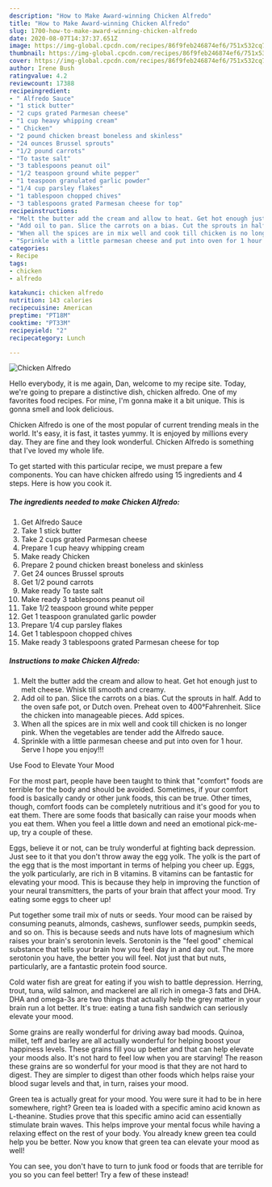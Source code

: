 ```yaml
---
description: "How to Make Award-winning Chicken Alfredo"
title: "How to Make Award-winning Chicken Alfredo"
slug: 1700-how-to-make-award-winning-chicken-alfredo
date: 2020-08-07T14:37:37.651Z
image: https://img-global.cpcdn.com/recipes/86f9feb246874ef6/751x532cq70/chicken-alfredo-recipe-main-photo.jpg
thumbnail: https://img-global.cpcdn.com/recipes/86f9feb246874ef6/751x532cq70/chicken-alfredo-recipe-main-photo.jpg
cover: https://img-global.cpcdn.com/recipes/86f9feb246874ef6/751x532cq70/chicken-alfredo-recipe-main-photo.jpg
author: Irene Bush
ratingvalue: 4.2
reviewcount: 17388
recipeingredient:
- " Alfredo Sauce"
- "1 stick butter"
- "2 cups grated Parmesan cheese"
- "1 cup heavy whipping cream"
- " Chicken"
- "2 pound chicken breast boneless and skinless"
- "24 ounces Brussel sprouts"
- "1/2 pound carrots"
- "To taste salt"
- "3 tablespoons peanut oil"
- "1/2 teaspoon ground white pepper"
- "1 teaspoon granulated garlic powder"
- "1/4 cup parsley flakes"
- "1 tablespoon chopped chives"
- "3 tablespoons grated Parmesan cheese for top"
recipeinstructions:
- "Melt the butter add the cream and allow to heat. Get hot enough just to melt cheese. Whisk till smooth and creamy."
- "Add oil to pan. Slice the carrots on a bias. Cut the sprouts in half. Add to the oven safe pot, or Dutch oven. Preheat oven to 400°Fahrenheit. Slice the chicken into manageable pieces. Add spices."
- "When all the spices are in mix well and cook till chicken is no longer pink. When the vegetables are tender add the Alfredo sauce."
- "Sprinkle with a little parmesan cheese and put into oven for 1 hour. Serve I hope you enjoy!!!"
categories:
- Recipe
tags:
- chicken
- alfredo

katakunci: chicken alfredo 
nutrition: 143 calories
recipecuisine: American
preptime: "PT18M"
cooktime: "PT33M"
recipeyield: "2"
recipecategory: Lunch

---
```



![Chicken Alfredo](https://img-global.cpcdn.com/recipes/86f9feb246874ef6/751x532cq70/chicken-alfredo-recipe-main-photo.jpg)

Hello everybody, it is me again, Dan, welcome to my recipe site. Today, we're going to prepare a distinctive dish, chicken alfredo. One of my favorites food recipes. For mine, I'm gonna make it a bit unique. This is gonna smell and look delicious.

Chicken Alfredo is one of the most popular of current trending meals in the world. It's easy, it is fast, it tastes yummy. It is enjoyed by millions every day. They are fine and they look wonderful. Chicken Alfredo is something that I've loved my whole life.




To get started with this particular recipe, we must prepare a few components. You can have chicken alfredo using 15 ingredients and 4 steps. Here is how you cook it.

<!--inarticleads1-->

##### The ingredients needed to make Chicken Alfredo:

1. Get  Alfredo Sauce
1. Take 1 stick butter
1. Take 2 cups grated Parmesan cheese
1. Prepare 1 cup heavy whipping cream
1. Make ready  Chicken
1. Prepare 2 pound chicken breast boneless and skinless
1. Get 24 ounces Brussel sprouts
1. Get 1/2 pound carrots
1. Make ready To taste salt
1. Make ready 3 tablespoons peanut oil
1. Take 1/2 teaspoon ground white pepper
1. Get 1 teaspoon granulated garlic powder
1. Prepare 1/4 cup parsley flakes
1. Get 1 tablespoon chopped chives
1. Make ready 3 tablespoons grated Parmesan cheese for top




<!--inarticleads2-->

##### Instructions to make Chicken Alfredo:

1. Melt the butter add the cream and allow to heat. Get hot enough just to melt cheese. Whisk till smooth and creamy.
1. Add oil to pan. Slice the carrots on a bias. Cut the sprouts in half. Add to the oven safe pot, or Dutch oven. Preheat oven to 400°Fahrenheit. Slice the chicken into manageable pieces. Add spices.
1. When all the spices are in mix well and cook till chicken is no longer pink. When the vegetables are tender add the Alfredo sauce.
1. Sprinkle with a little parmesan cheese and put into oven for 1 hour. Serve I hope you enjoy!!!




Use Food to Elevate Your Mood


For the most part, people have been taught to think that "comfort" foods are terrible for the body and should be avoided. Sometimes, if your comfort food is basically candy or other junk foods, this can be true. Other times, though, comfort foods can be completely nutritious and it's good for you to eat them. There are some foods that basically can raise your moods when you eat them. When you feel a little down and need an emotional pick-me-up, try a couple of these.

Eggs, believe it or not, can be truly wonderful at fighting back depression. Just see to it that you don't throw away the egg yolk. The yolk is the part of the egg that is the most important in terms of helping you cheer up. Eggs, the yolk particularly, are rich in B vitamins. B vitamins can be fantastic for elevating your mood. This is because they help in improving the function of your neural transmitters, the parts of your brain that affect your mood. Try eating some eggs to cheer up!

Put together some trail mix of nuts or seeds. Your mood can be raised by consuming peanuts, almonds, cashews, sunflower seeds, pumpkin seeds, and so on. This is because seeds and nuts have lots of magnesium which raises your brain's serotonin levels. Serotonin is the "feel good" chemical substance that tells your brain how you feel day in and day out. The more serotonin you have, the better you will feel. Not just that but nuts, particularly, are a fantastic protein food source.

Cold water fish are great for eating if you wish to battle depression. Herring, trout, tuna, wild salmon, and mackerel are all rich in omega-3 fats and DHA. DHA and omega-3s are two things that actually help the grey matter in your brain run a lot better. It's true: eating a tuna fish sandwich can seriously elevate your mood. 

Some grains are really wonderful for driving away bad moods. Quinoa, millet, teff and barley are all actually wonderful for helping boost your happiness levels. These grains fill you up better and that can help elevate your moods also. It's not hard to feel low when you are starving! The reason these grains are so wonderful for your mood is that they are not hard to digest. They are simpler to digest than other foods which helps raise your blood sugar levels and that, in turn, raises your mood.

Green tea is actually great for your mood. You were sure it had to be in here somewhere, right? Green tea is loaded with a specific amino acid known as L-theanine. Studies prove that this specific amino acid can essentially stimulate brain waves. This helps improve your mental focus while having a relaxing effect on the rest of your body. You already knew green tea could help you be better. Now you know that green tea can elevate your mood as well!

You can see, you don't have to turn to junk food or foods that are terrible for you so you can feel better! Try a few of these instead!

